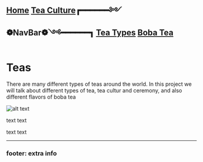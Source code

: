 [Home](https://github.com/319SoftDev/wiki-project-group-wya_dansowaa/edit/main/README.md)      [Tea Culture](https://github.com/319SoftDev/wiki-project-group-wya_dansowaa/blob/main/Tea-Culture/what-is-tea-culture.md)┏━━━━━━༻❁**NavBar**❁༺━━━━━━┓ [Tea Types](https://github.com/319SoftDev/wiki-project-group-wya_dansowaa/blob/main/Tea-Types/tea%20types.md) [Boba Tea]()
----

# Teas
There are many different types of teas around the world. In this project we will talk about different types of tea, tea cultur and ceremony, and also different flavors of boba tea


![alt text](url)

text text

text text

---- 

### footer: extra info

